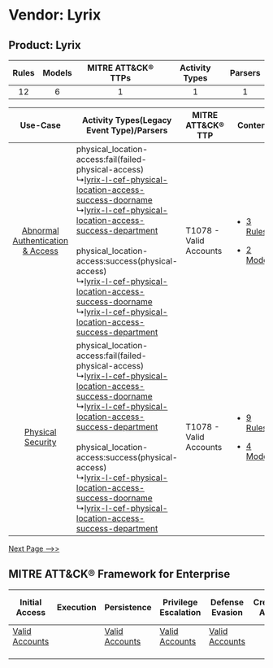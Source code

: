 Vendor: Lyrix
=============
Product: Lyrix
--------------
| Rules | Models | MITRE ATT&CK® TTPs | Activity Types | Parsers |
|:-----:|:------:|:------------------:|:--------------:|:-------:|
|  12   |   6    |         1          |       1        |    1    |

|    Use-Case    | Activity Types(Legacy Event Type)/Parsers    | MITRE ATT&CK® TTP          | Content    |
|:----:| ---- | ---- | ---- |
| [Abnormal Authentication & Access](../../../UseCases/uc_abnormal_authentication_&_access.md) |  physical_location-access:fail(failed-physical-access)<br> ↳[lyrix-l-cef-physical-location-access-success-doorname](Ps/pC_lyrixlcefphysicallocationaccesssuccessdoorname.md)<br> ↳[lyrix-l-cef-physical-location-access-success-department](Ps/pC_lyrixlcefphysicallocationaccesssuccessdepartment.md)<br><br> physical_location-access:success(physical-access)<br> ↳[lyrix-l-cef-physical-location-access-success-doorname](Ps/pC_lyrixlcefphysicallocationaccesssuccessdoorname.md)<br> ↳[lyrix-l-cef-physical-location-access-success-department](Ps/pC_lyrixlcefphysicallocationaccesssuccessdepartment.md)<br> | T1078 - Valid Accounts<br> | [<ul><li>3 Rules</li></ul><ul><li>2 Models</li></ul>](RM/r_m_lyrix_lyrix_Abnormal_Authentication_&_Access.md) |
|    [Physical Security](../../../UseCases/uc_physical_security.md)    |  physical_location-access:fail(failed-physical-access)<br> ↳[lyrix-l-cef-physical-location-access-success-doorname](Ps/pC_lyrixlcefphysicallocationaccesssuccessdoorname.md)<br> ↳[lyrix-l-cef-physical-location-access-success-department](Ps/pC_lyrixlcefphysicallocationaccesssuccessdepartment.md)<br><br> physical_location-access:success(physical-access)<br> ↳[lyrix-l-cef-physical-location-access-success-doorname](Ps/pC_lyrixlcefphysicallocationaccesssuccessdoorname.md)<br> ↳[lyrix-l-cef-physical-location-access-success-department](Ps/pC_lyrixlcefphysicallocationaccesssuccessdepartment.md)<br> | T1078 - Valid Accounts<br> | [<ul><li>9 Rules</li></ul><ul><li>4 Models</li></ul>](RM/r_m_lyrix_lyrix_Physical_Security.md)    |
[Next Page -->>](2_ds_lyrix_lyrix.md)

MITRE ATT&CK® Framework for Enterprise
--------------------------------------
| Initial Access                                                      | Execution | Persistence                                                         | Privilege Escalation                                                | Defense Evasion                                                     | Credential Access | Discovery | Lateral Movement | Collection | Command and Control | Exfiltration | Impact |
| ------------------------------------------------------------------- | --------- | ------------------------------------------------------------------- | ------------------------------------------------------------------- | ------------------------------------------------------------------- | ----------------- | --------- | ---------------- | ---------- | ------------------- | ------------ | ------ |
| [Valid Accounts](https://attack.mitre.org/techniques/T1078)<br><br> |           | [Valid Accounts](https://attack.mitre.org/techniques/T1078)<br><br> | [Valid Accounts](https://attack.mitre.org/techniques/T1078)<br><br> | [Valid Accounts](https://attack.mitre.org/techniques/T1078)<br><br> |                   |           |                  |            |                     |              |        |